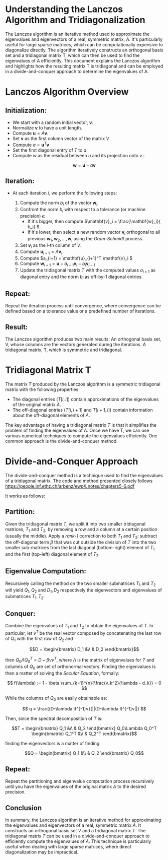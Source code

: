 # Understanding the Lanczos Algorithm and Tridiagonalization

The Lanczos algorithm is an iterative method used to approximate the eigenvalues and eigenvectors of a real, symmetric matrix, A. It's particularly useful for large sparse matrices, which can be computationally expensive to diagonalize directly. The algorithm iteratively constructs an orthogonal basis set and a tridiagonal matrix T, which can then be used to find the eigenvalues of A efficiently. This document explains the Lanczos algorithm and highlights how the resulting matrix T is tridiagonal and can be employed in a divide-and-conquer approach to determine the eigenvalues of A.

# Lanczos Algorithm Overview

## Initialization:

* We start with a random initial vector, $\mathbf{v}$.
* Normalize $\mathbf{v}$ to have a unit length.
* Compute $\mathbf{u} = A\mathbf{v}$.
* Set $\mathbf{v}$ as the first column vector of the matrix $V$
* Compute $a = \mathbf{u}^T \mathbf{v}$
* Set the first diagonal entry of $T$ to $a$
* Compute $w$ as the residual between $u$ and its projection onto $v$ :

```math
\mathbf{w} = \mathbf{u} - a\mathbf{v}
```

## Iteration:

* At each iteration $i$, we perform the following steps:
  
  1. Compute the norm $b_i$ of the vector $\mathbf{w}_i$.
  2. Confront the norm $b_i$ with respect to a tolerance (or machine precision) $\epsilon$:
     - If it's bigger, then compute $\mathbf{v}_i = \frac{\mathbf{w}_i}{ b_i} $.
     - If it's lower, then select a new random vector $\mathbf{v}_i$ orthogonal to all previous $\mathbf{w}_1, \mathbf{w}_2, \ldots, \mathbf{w}_i$ using the *Gram-Schmidt* process.
  3. Set $\mathbf{v}_i$ as the $i$-th column of $V$.
  4. Compute $\mathbf{u}_{i+1} = A\mathbf{v}_i$
  5. Compute $a_{i+1} = \mathbf{u}_{i+1}^T \mathbf{v}_i $
  6. Compute $\mathbf{w}_{i+1} = \mathbf{u} - a_{i+1} \mathbf{v}_i - b_{i} \mathbf{v}_{i-1}$
  7. Update the tridiagonal matrix $T$ with the computed values $a_{i+1}$ as diagonal entry and the norm $b_i$ as off-by-1 diagonal entries.

## Repeat:

Repeat the iteration process until convergence, where convergence can be defined based on a tolerance value or a predefined number of iterations.

## Result:

The Lanczos algorithm produces two main results:
An orthogonal basis set, V, whose columns are the vectors generated during the iterations.
A tridiagonal matrix, T, which is symmetric and tridiagonal.

# Tridiagonal Matrix T

The matrix $T$ produced by the Lanczos algorithm is a symmetric tridiagonal matrix with the following properties:

* The diagonal entries ($T[i, i]$) contain approximations of the eigenvalues of the original matrix $A$.
* The off-diagonal entries ($T[i, i+1]$ and $T[i+1, i]$) contain information about the off-diagonal elements of $A$.

The key advantage of having a tridiagonal matrix $T$ is that it simplifies the problem of finding the eigenvalues of A. Once we have T, we can use various numerical techniques to compute the eigenvalues efficiently. One common approach is the divide-and-conquer method.

# Divide-and-Conquer Approach

The divide-and-conquer method is a technique used to find the eigenvalues of a tridiagonal matrix. The code and method presented closely follows https://people.inf.ethz.ch/arbenz/ewp/Lnotes/chapters5-6.pdf

It works as follows:

## Partition:

Given the tridiagonal matrix $T$, we split it into two smaller tridiagonal matrices, $T_1$ and $T_2$, by removing a row and a column at a certain position (usually the middle).
Apply a *rank-1* correction to both $T_1$ and $T_2$: subtract the off-diagonal term $\beta$ that was cut outside the division of $T$ into the two smaller sub-matrices from the last diagonal (bottom-right) element of $T_1$ and the first (top-left) diagonal element of $T_2$.

## Eigenvalue Computation:

Recursively calling the method on the two smaller submatrices $T_1$ and $T_2$ will yield $Q_1, Q_2$ and $D_1, D_2$ respectively the eigenvectors and eigenvalues of submatrices $T_1, T_2$.

## Conquer:

Combine the eigenvalues of $T_1$ and $T_2$ to obtain the eigenvalues of $T$. In particular, let $v^T$ be the real vector composed by concatenating the last row of $Q_1$ with the first row of $Q_2$ and

```math
D = \begin{bmatrix} D_1 &\\ & D_2 \end{bmatrix}
```

then $Q_0\Lambda Q_0^T = D + \beta vv^T$, where $\Lambda$ is the matrix of eigenvalues for $T$ and columns of $Q_0$ are set of orthonormal vectors. Finding the eigenvalues is then a matter of solving the *Secular Equation*, formally:

$$
f(\lambda) := 1 - \beta \sum_{k=1}^{n}{\frac{v_k^2}{\lambda - d_k}} = 0
$$

While the columns of $Q_0$ are easily obtainable as:

$$
q = \frac{(D-\lambda I)^{-1}v}{||(D-\lambda I)^{-1}v||}
$$

Then, since the spectral decomposition of $T$ is:

```math
T = \begin{bmatrix} Q_1 &\\ & Q_2 \end{bmatrix} Q_0\Lambda Q_0^T \begin{bmatrix} Q_1^T &\\ & Q_2^T \end{bmatrix}
```

finding the eigenvectors is a matter of finding

```math
Q = \begin{bmatrix} Q_1 &\\ & Q_2 \end{bmatrix} Q_0
```

## Repeat:

Repeat the partitioning and eigenvalue computation process recursively until you have the eigenvalues of the original matrix $A$ to the desired precision.

## Conclusion

In summary, the Lanczos algorithm is an iterative method for approximating the eigenvalues and eigenvectors of a real, symmetric matrix $A$. It constructs an orthogonal basis set $V$ and a tridiagonal matrix $T$. The tridiagonal matrix $T$ can be used in a divide-and-conquer approach to efficiently compute the eigenvalues of $A$. This technique is particularly useful when dealing with large sparse matrices, where direct diagonalization may be impractical.

